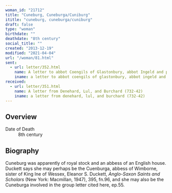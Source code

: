 ```yaml
---
woman_id: "21712"
title: "Cuneburg, Cuneburga/Cuniburg"
ititle: "cuneburg, cuneburga/cuniburg"
draft: false
type: "woman"
birthdate: ""
deathdate: "8th century"
social_title: ""
created: "2013-12-19"
modified: "2021-04-04"
url: "/woman/81.html"
sent:
  - url: letter/352.html
    name: A letter to abbot Coengils of Glastonbury, abbot Ingeld and priest Wigbert (729-44)
    iname: a letter to abbot coengils of glastonbury, abbot ingeld and priest wigbert (729-44)
received:
  - url: letter/351.html
    name: A letter from Denehard, Lul, and Burchard (732-42)
    iname: a letter from denehard, lul, and burchard (732-42)
---
```

<h2 class="mt-4">Overview</h2><dt>Date of Death</dt><dd>8th century</dd><h2 class="mt-4">Biography</h2><p>Cuneburg was apparently of royal stock and an abbess of an English house. Duckett says she may perhaps be the Cuenburga, abbess of Wimborne, sister of King Ine of Wessex, Eleanor S. Duckett, <em>Anglo-Saxon Saints and Scholars</em> (New York: Macmillan, 1947), 395, fn.96, and she may also be the Cuneburga involved in the group letter cited here, ep.55.</p>